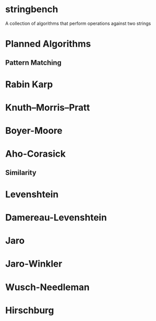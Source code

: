 # stringbench
A collection of algorithms that perform operations against two strings

Planned Algorithms
==================
Pattern Matching
----------------
# Rabin Karp
# Knuth–Morris–Pratt
# Boyer-Moore
# Aho-Corasick

Similarity
----------
# Levenshtein
# Damereau-Levenshtein
# Jaro
# Jaro-Winkler
# Wusch-Needleman
# Hirschburg
